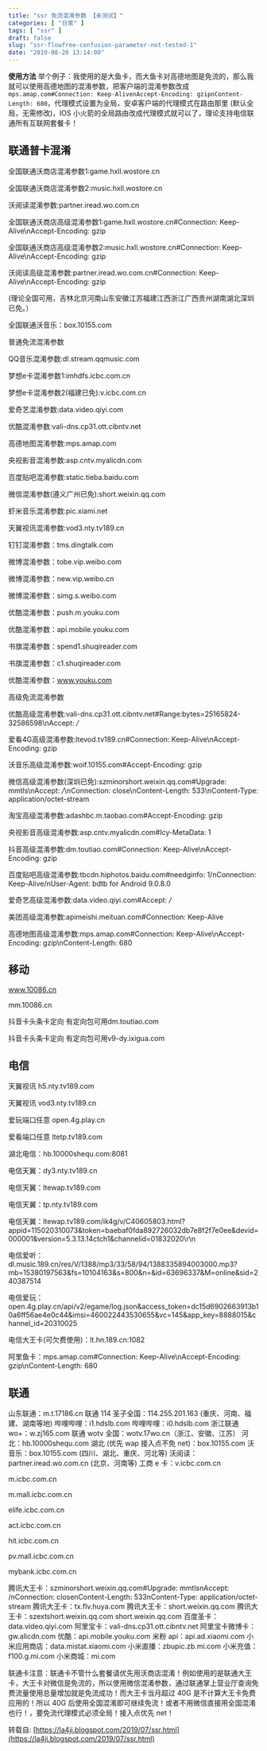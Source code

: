 ```yaml
---
title: "ssr 免流混淆参数 【未测试】"
categories: [ "日常" ]
tags: [ "ssr" ]
draft: false
slug: "ssr-flowfree-confusion-parameter-not-tested-1"
date: "2019-08-20 13:14:00"
---
```


**使用方法**
举个例子：我使用的是大鱼卡，而大鱼卡对高德地图是免流的，那么我就可以使用高德地图的混淆参数，把客户端的混淆参数改成 `mps.amap.com#Connection: Keep-AlivenAccept-Encoding: gzipnContent-Length: 680`，代理模式设置为全局，安卓客户端的代理模式在路由那里 (默认全局，无需修改)，IOS 小火箭的全局路由改成代理模式就可以了，理论支持电信联通所有互联网套餐卡！

## 联通普卡混淆

全国联通沃商店混淆参数1:game.hxll.wostore.cn 


<!--more-->


全国联通沃商店混淆参数2:music.hxll.wostore.cn 

沃阅读混淆参数:partner.iread.wo.com.cn 

全国联通沃商店高级混淆参数1:game.hxll.wostore.cn#Connection: Keep-Alive\nAccept-Encoding: gzip 

全国联通沃商店高级混淆参数2:music.hxll.wostore.cn#Connection: Keep-Alive\nAccept-Encoding: gzip 

沃阅读高级混淆参数:partner.iread.wo.com.cn#Connection: Keep-Alive\nAccept-Encoding: gzip 

(理论全国可用，吉林北京河南山东安徽江苏福建江西浙江广西贵州湖南湖北深圳已免。） 

全国联通沃音乐：box.10155.com 

普通免流混淆参数

QQ音乐混淆参数:dl.stream.qqmusic.com 

梦想e卡混淆参数1:imhdfs.icbc.com.cn 

梦想e卡混淆参数2(福建已免):v.icbc.com.cn 

爱奇艺混淆参数:data.video.qiyi.com 

优酷混淆参数:vali-dns.cp31.ott.cibntv.net 

高德地图混淆参数:mps.amap.com 

央视影音混淆参数:asp.cntv.myalicdn.com 

百度贴吧混淆参数:static.tieba.baidu.com 

微信混淆参数(遵义广州已免):short.weixin.qq.com 

虾米音乐混淆参数:pic.xiami.net 

天翼视讯混淆参数:vod3.nty.tv189.cn 

钉钉混淆参数：tms.dingtalk.com 

微博混淆参数：tobe.vip.weibo.com 

微博混淆参数：new.vip.weibo.cn 

微博混淆参数：simg.s.weibo.com 

优酷混淆参数：push.m.youku.com 

优酷混淆参数：api.mobile.youku.com 

书旗混淆参数：spend1.shuqireader.com 

书旗混淆参数：c1.shuqireader.com 

优酷混淆参数：www.youku.com 

高级免流混淆参数

优酷高级混淆参数:vali-dns.cp31.ott.cibntv.net#Range:bytes=25165824-32586598\nAccept: */* 

爱看4G高级混淆参数:ltevod.tv189.cn#Connection: Keep-Alive\nAccept-Encoding: gzip 

沃音乐高级混淆参数:woif.10155.com#Accept-Encoding: gzip 

微信高级混淆参数(深圳已免):szminorshort.weixin.qq.com#Upgrade: mmtls\nAccept: */*\nConnection: close\nContent-Length: 533\nContent-Type: application/octet-stream 

淘宝高级混淆参数:adashbc.m.taobao.com#Accept-Encoding: gzip 

央视影音高级混淆参数:asp.cntv.myalicdn.com#Icy-MetaData: 1 

抖音高级混淆参数:dm.toutiao.com#Connection: Keep-Alive\nAccept-Encoding: gzip 

百度贴吧高级混淆参数:tbcdn.hiphotos.baidu.com#needginfo: 1/nConnection: Keep-Alive/nUser-Agent: bdtb for Android 9.0.8.0 

爱奇艺高级混淆参数:data.video.qiyi.com#Accept: */* 

美团高级混淆参数:apimeishi.meituan.com#Connection: Keep-Alive 

高德地图高级混淆参数:mps.amap.com#Connection: Keep-Alive\nAccept-Encoding: gzip\nContent-Length: 680 

## 移动 

www.10086.cn 

mm.10086.cn 

抖音卡头条卡定向 有定向包可用dm.toutiao.com 

抖音卡头条卡定向 有定向包可用v9-dy.ixigua.com 

## 电信 

天翼视讯 h5.nty.tv189.com 

天翼视讯 vod3.nty.tv189.cn 

爱玩端口任意 open.4g.play.cn 

爱看端口任意 ltetp.tv189.com 

湖北电信：hb.10000shequ.com:8081 

电信天翼：dy3.nty.tv189.cn 

电信天翼：ltewap.tv189.com 

电信天翼：tp.nty.tv189.com 

电信天翼：ltewap.tv189.com/ik4g/v/C40605803.html?appid=115020310073&token=baebaf0fda892726032db7e8f2f7e0ee&devid=000001&version=5.3.13.14ctch1&channelid=01832020\r\n 

电信爱听：dl.music.189.cn/res/V/1388/mp3/33/58/94/1388335894003000.mp3?mb=15380197563&fs=10104163&s=800&n=&id=63696337&M=online&sid=240387514 

电信爱玩：open.4g.play.cn/api/v2/egame/log.json&access_token=dc15d6902663913b10a6ff56ae4e0c44&imsi=460022443530655&vc=145&app_key=8888015&channel_id=20310025 

电信大王卡(可欠费使用)：lt.hn.189.cn:1082 

阿里鱼卡：mps.amap.com#Connection: Keep-Alive\nAccept-Encoding: gzip\nContent-Length: 680 


## 联通 

山东联通：m.t.17186.cn
联通 114 圣子全国：114.255.201.163 (重庆、河南、福建、湖南等地)
哔哩哔哩：i1.hdslb.com
哔哩哔哩：i0.hdslb.com
浙江联通 wo+：w.zj165.com
联通 wotv 全国：wotv.17wo.cn（浙江、安徽、江苏）
河北：hb.10000shequ.com
湖北 (优先 wap 接入点不免 net)：box.10155.com
沃音乐：box.10155.com (四川、湖北、重庆、河北等)
沃阅读：partner.iread.wo.com.cn (北京、河南等)
工商 e 卡：v.icbc.com.cn

m.icbc.com.cn 

m.mall.icbc.com.cn 

elife.icbc.com.cn 

act.icbc.com.cn 

hit.icbc.com.cn 

pv.mall.icbc.com.cn 

mybank.icbc.com.cn 

腾讯大王卡：szminorshort.weixin.qq.com#Upgrade: mmtlsnAccept: /nConnection: closenContent-Length: 533nContent-Type: application/octet-stream
腾讯大王卡：tx.flv.huya.com
腾讯大王卡：short.weixin.qq.com
腾讯大王卡：szextshort.weixin.qq.com
short.weixin.qq.com
百度圣卡：data.video.qiyi.com
阿里宝卡：vali-dns.cp31.ott.cibntv.net
阿里宝卡微博卡：gw.alicdn.com
优酷：api.mobile.youku.com
米粉 api：api.ad.xiaomi.com
小米应用商店：data.mistat.xiaomi.com
小米直播：zbupic.zb.mi.com
小米充值：f100.g.mi.com
小米商城：mi.com

联通卡注意：联通卡不管什么套餐请优先用沃商店混淆！例如使用的是联通大王卡，大王卡对微信是免流的，所以使用微信混淆参数，通过联通掌上营业厅查询免费流量使用总量增加就是免流成功！而大王卡当月超过 40G 是不计算大王卡免费应用的！所以 40G 后使用全国混淆即可继续免流！或者不用微信直接用全国混淆也行！，要免流代理模式必须全局！接入点优先 net！

转载自: [https://la4ji.blogspot.com/2019/07/ssr.html](https://la4ji.blogspot.com/2019/07/ssr.html)